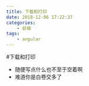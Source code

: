 ```yaml
---
title: 下载和打印
date: 2018-12-06 17:22:37
categories:
    - 前端
tags: 
    - angular
---
```

#下载和打印

- 随便写点什么也不至于空着啊
- 难道你是白卷交多了
